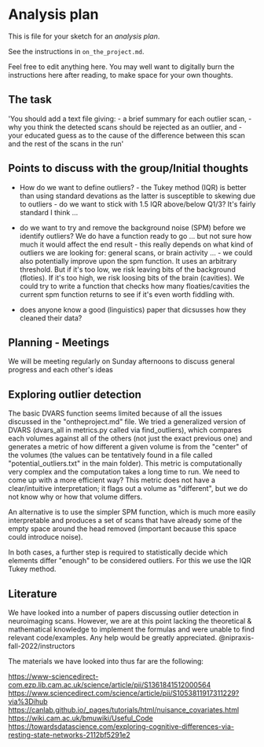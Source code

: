 # Analysis plan

This is file for your sketch for an *analysis plan*.

See the instructions in `on_the_project.md`.

Feel free to edit anything here. You may well want to digitally burn the
instructions here after reading, to make space for your own thoughts.


## The task
'You should add a text file giving: - a brief summary for each outlier scan, - why you think the detected scans should be rejected as an outlier, and - your educated guess as to the cause of the difference between this scan and the rest of the scans in the run'

## Points to discuss with the group/Initial thoughts
- How do we want to define outliers? - the Tukey method (IQR) is better than using standard devations as the latter is susceptible to skewing due to outliers - do we want to stick with 1.5 IQR above/below Q1/3? It's fairly standard I think ... 

- do we want to try and remove the background noise (SPM) before we identify outliers? We do have a function ready to go ... but not sure how much it would affect the end result - this really depends on what kind of outliers we are looking for: general scans, or brain activity ... - we could also potentially improve upon the spm function. It uses an arbitrary threshold. But if it's too low, we risk leaving bits of the background (floties). If it's too high, we risk loosing bits of the brain (cavities). We could try to write a function that checks how many floaties/cavities the current spm function returns to see if it's even worth fiddling with. 
- does anyone know a good (linguistics) paper that dicsusses how they cleaned their data? 

## Planning - Meetings
We will be meeting regularly on Sunday afternoons to discuss general progress and each other's ideas

## Exploring outlier detection
The basic DVARS function seems limited because of all the issues discussed in the "ontheproject.md" file. We tried a generalized version of DVARS (dvars_all in metrics.py called via find_outliers), which compares each volumes against all of the others (not just the exact previous one) and generates a metric of how different a given volume is from the "center" of the volumes (the values can be tentatively found in a file called "potential_outliers.txt" in the main folder). This metric is computationally very complex and the computation takes a long time to run. We need to come up with a more efficient way?
This metric does not have a clear/intuitive interpretation; it flags out a volume as "different", but we do not know why or how that volume differs.  

An alternative is to use the simpler SPM function, which is much more easily interpretable and produces a set of scans that have already some of the empty space around the head removed (important because this space could introduce noise). 

In both cases, a further step is required to statistically decide which elements differ "enough" to be considered outliers. 
For this we use the IQR Tukey method. 

## Literature
We have looked into a number of papers discussing outlier detection in neuroimaging scans. However, we are at this point lacking the theoretical & mathematical knowledge to implement the formulas and were unable to find relevant code/examples. Any help would be greatly appreciated. 
@nipraxis-fall-2022/instructors

The materials we have looked into thus far are the following:

https://www-sciencedirect-com.ezp.lib.cam.ac.uk/science/article/pii/S1361841512000564
https://www.sciencedirect.com/science/article/pii/S1053811917311229?via%3Dihub
https://canlab.github.io/_pages/tutorials/html/nuisance_covariates.html
https://wiki.cam.ac.uk/bmuwiki/Useful_Code
https://towardsdatascience.com/exploring-cognitive-differences-via-resting-state-networks-2112bf5291e2







